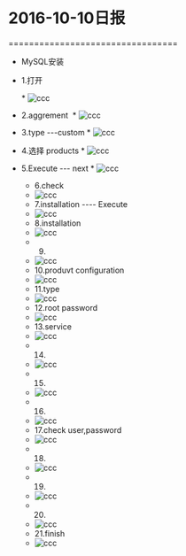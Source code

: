 # 2016-10-10日报

=================================

* MySQL安装
* 1.打开
 
  * ![ccc](image/mysql_install_1.jpg)
* 2.aggrement
  * ![ccc](image/mysql_install_2.jpg)
* 3.type ---custom
  * ![ccc](image/mysql_install_3.jpg)
* 4.选择 products
  * ![ccc](image/mysql_install_4.jpg)
* 5.Execute --- next
  * ![ccc](image/mysql_install_5.jpg)
  * 6.check
  * ![ccc](image/mysql_install_6.jpg)
  * 7.installation ---- Execute
  * ![ccc](image/mysql_install_7.jpg)
  * 8.installation
  * ![ccc](image/mysql_install_8.jpg)
  * 9.
  * ![ccc](image/mysql_install_9.jpg)
  * 10.produvt configuration
  * ![ccc](image/mysql_install_10.jpg)
  * 11.type
  * ![ccc](image/mysql_install_11.jpg)
  * 12.root password
  * ![ccc](image/mysql_install_12.jpg)
  * 13.service
  * ![ccc](image/mysql_install_13.jpg)
  * 14.
  * ![ccc](image/mysql_install_14.jpg)
  * 15.
  * ![ccc](image/mysql_install_15.jpg)
  * 16.
  * ![ccc](image/mysql_install_16.jpg)
  * 17.check user,password
  * ![ccc](image/mysql_install_17.jpg)
  * 18.
  * ![ccc](image/mysql_install_18.jpg)
  * 19.
  * ![ccc](image/mysql_install_19.jpg)
  * 20.
  * ![ccc](image/mysql_install_20.jpg)
  * 21.finish
  * ![ccc](image/mysql_install_21.jpg)
